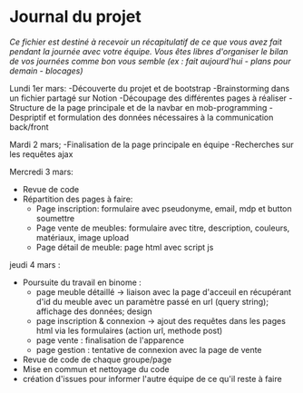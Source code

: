 # Journal du projet

*Ce fichier est destiné à recevoir un récapitulatif de ce que vous avez fait pendant la journée avec votre équipe. Vous êtes libres d'organiser le bilan de vos journées comme bon vous semble (ex : fait aujourd'hui - plans pour demain - blocages)*

Lundi 1er mars:
-Découverte du projet et de bootstrap
-Brainstorming dans un fichier partagé sur Notion
-Découpage des différentes pages à réaliser
-Structure de la page principale et de la navbar en mob-programming
-Despriptif et formulation des données nécessaires à la communication back/front

Mardi 2 mars;
-Finalisation de la page principale en équipe
-Recherches sur les requêtes ajax

Mercredi 3 mars:
 - Revue de code
 - Répartition des pages à faire:
    - Page inscription: formulaire avec pseudonyme, email, mdp et button soumettre
    - Page vente de meubles: formulaire avec titre, description, couleurs, matériaux, image upload
    - Page détail de meuble: page html avec script js

jeudi 4 mars : 
- Poursuite du travail en binome :
  - page meuble détaillé -> liaison avec la page d'acceuil en récupérant d'id du meuble avec un paramètre passé en url (query string); affichage des données; design
  - page inscription & connexion -> ajout des requêtes dans les pages html via les formulaires (action url, methode post)  
  - page vente : finalisation de l'apparence
  - page gestion : tentative de connexion avec la page de vente
- Revue de code de chaque groupe/page
- Mise en commun et nettoyage du code
- création d'issues pour informer l'autre équipe de ce qu'il reste à faire
